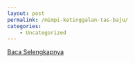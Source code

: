 ```yaml
---
layout: post
permalink: /mimpi-ketinggalan-tas-baju/
categories:
    - Uncategorized
---
```


[Baca Selengkapnya](/02)